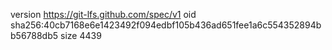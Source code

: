 version https://git-lfs.github.com/spec/v1
oid sha256:40cb7168e6e1423492f094edbf105b436ad651fee1a6c554352894bb56788db5
size 4439
